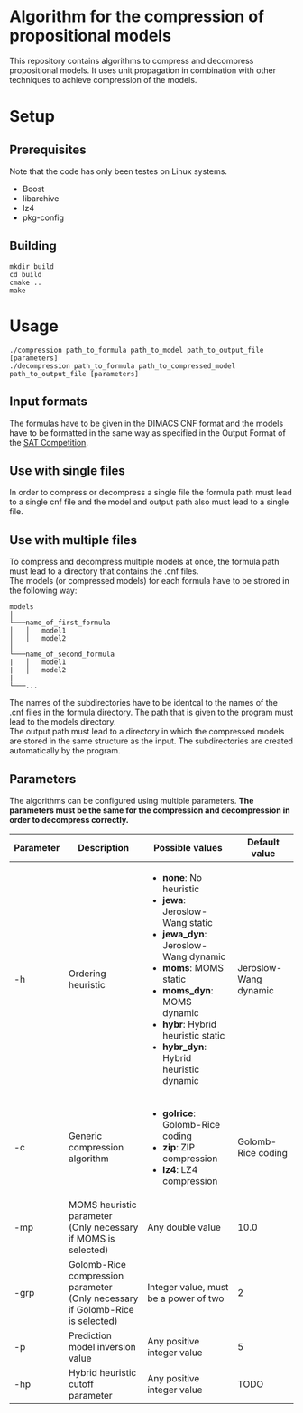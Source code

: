 # Algorithm for the compression of propositional models
This repository contains algorithms to compress and decompress propositional models. It uses unit propagation in combination with other techniques to achieve compression of the models.
# Setup

## Prerequisites
Note that the code has only been testes on Linux systems.
- Boost
- libarchive
- lz4
- pkg-config

## Building
    mkdir build
    cd build
    cmake ..
    make

# Usage
    ./compression path_to_formula path_to_model path_to_output_file [parameters]
    ./decompression path_to_formula path_to_compressed_model path_to_output_file [parameters]

## Input formats
The formulas have to be given in the DIMACS CNF format and the models have to be formatted in the same way as specified in the Output Format of the [SAT Competition](https://satcompetition.github.io/2024/output.html).

## Use with single files
In order to compress or decompress a single file the formula path must lead to a single cnf file and the model and output path also must lead to a single file.

## Use with multiple files
To compress and decompress multiple models at once, the formula path must lead to a directory that contains the .cnf files. \
 The models (or compressed models) for each formula have to be strored in the following way:

```
models 
│
└───name_of_first_formula
│   │   model1
│   │   model2
│   
└───name_of_second_formula
|   │   model1
|   │   model2
|
└───...
```

The names of the subdirectories have to be identcal to the names of the .cnf files in the formula directory. The path that is given to the program must lead to the models directory. \
 The output path must lead to a directory in which the compressed models are stored in the same structure as the input. The subdirectories are created automatically by the program.

 ## Parameters
 The algorithms can be configured using multiple parameters. **The parameters must be the same for the compression and decompression in order to decompress correctly.**  

| Parameter | Description                       | Possible values | Default value |
| --------- | -----------                       | --------------- | ------------- |
| -h        | Ordering heuristic                | <ul><li>**none**: No heuristic</li><li>**jewa**: Jeroslow-Wang static</li><li>**jewa_dyn**: Jeroslow-Wang dynamic</li><li>**moms**: MOMS static</li><li>**moms_dyn**: MOMS dynamic</li><li>**hybr**: Hybrid heuristic static</li><li>**hybr_dyn**: Hybrid heuristic dynamic</li></ul>| Jeroslow-Wang dynamic |
| -c        | Generic compression algorithm     | <ul><li>**golrice**: Golomb-Rice coding</li><li>**zip**: ZIP compression</li><li>**lz4**: LZ4 compression</li></ul>| Golomb-Rice coding |
| -mp       | MOMS heuristic parameter <br> (Only necessary if MOMS is selected)        | Any double value | 10.0 |
| -grp      | Golomb-Rice compression parameter <br> (Only necessary if Golomb-Rice is selected) | Integer value, must be a power of two | 2 |
| -p        | Prediction model inversion value  | Any positive integer value | 5 |
| -hp       | Hybrid heuristic cutoff parameter | Any positive integer value | TODO |

